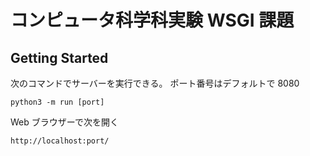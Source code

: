 # コンピュータ科学科実験 WSGI 課題

## Getting Started

次のコマンドでサーバーを実行できる。
ポート番号はデフォルトで 8080

```
python3 -m run [port]
```

Web ブラウザーで次を開く

```
http://localhost:port/
```
